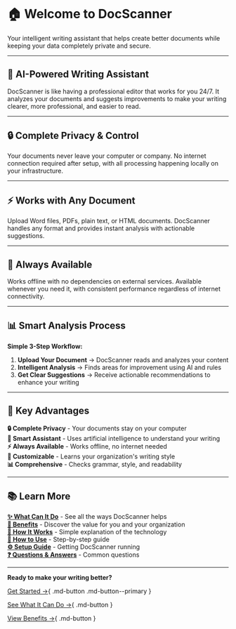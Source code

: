 <div class="hero-section" style="background-image: url('images/logo-docscanner.png'); background-size: cover; background-position: center; background-repeat: no-repeat; min-height: 500px; position: relative; margin: -20px -20px 40px -20px; border-radius: 15px;">
</div>

# 🏠 Welcome to DocScanner

Your intelligent writing assistant that helps create better documents while keeping your data completely private and secure.

---

## 🤖 AI-Powered Writing Assistant

DocScanner is like having a professional editor that works for you 24/7. It analyzes your documents and suggests improvements to make your writing clearer, more professional, and easier to read.

---

## 🔒 Complete Privacy & Control

Your documents never leave your computer or company. No internet connection required after setup, with all processing happening locally on your infrastructure.

---

## ⚡ Works with Any Document

Upload Word files, PDFs, plain text, or HTML documents. DocScanner handles any format and provides instant analysis with actionable suggestions.

---

## 🎯 Always Available

Works offline with no dependencies on external services. Available whenever you need it, with consistent performance regardless of internet connectivity.

---

## 📊 Smart Analysis Process

**Simple 3-Step Workflow:**

1. **Upload Your Document** → DocScanner reads and analyzes your content
2. **Intelligent Analysis** → Finds areas for improvement using AI and rules  
3. **Get Clear Suggestions** → Receive actionable recommendations to enhance your writing

---

## 🌟 Key Advantages

**🔒 Complete Privacy** - Your documents stay on your computer  
**🤖 Smart Assistant** - Uses artificial intelligence to understand your writing  
**⚡ Always Available** - Works offline, no internet needed  
**🎯 Customizable** - Learns your organization's writing style  
**📊 Comprehensive** - Checks grammar, style, and readability

---

## 📚 Learn More

**[✨ What Can It Do](features.md)** - See all the ways DocScanner helps  
**[🎯 Benefits](benefits.md)** - Discover the value for you and your organization  
**[🔧 How It Works](technology.md)** - Simple explanation of the technology  
**[📖 How to Use](usage.md)** - Step-by-step guide  
**[⚙️ Setup Guide](how-to-use.md)** - Getting DocScanner running  
**[❓ Questions & Answers](faq.md)** - Common questions

---

**Ready to make your writing better?**

[Get Started →](how-to-use.md){ .md-button .md-button--primary }

[See What It Can Do →](features.md){ .md-button }

[View Benefits →](benefits.md){ .md-button }
